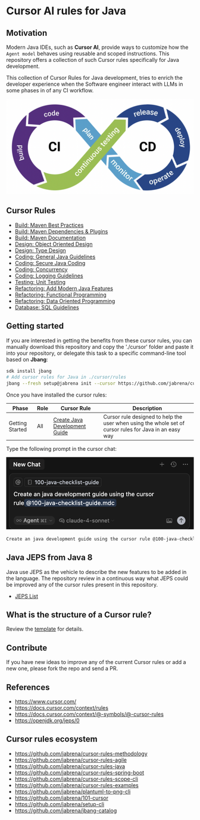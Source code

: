# Cursor AI rules for Java

## Motivation

Modern Java IDEs, such as **Cursor AI**, provide ways to customize how the `Agent model` behaves using reusable and scoped instructions. This repository offers a collection of such Cursor rules specifically for Java development.

This collection of Cursor Rules for Java development, tries to enrich the developer experience when the Software engineer interact with LLMs in some phases in of any CI workflow.

![](./docs/dev-cicd-process.png)

## Cursor Rules

- [Build: Maven Best Practices](.cursor/rules/110-java-maven-best-practices.mdc)
- [Build: Maven Dependencies & Plugins](.cursor/rules/111-java-maven-deps-and-plugins.mdc)
- [Build: Maven Documentation](.cursor/rules/112-java-maven-documentation.mdc)
- [Design: Object Oriented Design](.cursor/rules/121-java-object-oriented-design.mdc)
- [Design: Type Design](.cursor/rules/122-java-type-design.mdc)
- [Coding: General Java Guidelines](.cursor/rules/123-java-general-guidelines.mdc)
- [Coding: Secure Java Coding](.cursor/rules/124-java-secure-coding.mdc)
- [Coding: Concurrency](.cursor/rules/125-java-concurrency.mdc)
- [Coding: Logging Guidelines](.cursor/rules/126-java-logging.mdc)
- [Testing: Unit Testing](.cursor/rules/131-java-unit-testing.mdc)
- [Refactoring: Add Modern Java Features](.cursor/rules/141-java-refactoring-with-modern-features.mdc)
- [Refactoring: Functional Programming](.cursor/rules/142-java-functional-programming.mdc)
- [Refactoring: Data Oriented Programming](.cursor/rules/143-java-data-oriented-programming.mdc)
- [Database: SQL Guidelines](.cursor/rules/500-sql.mdc)

## Getting started

If you are interested in getting the benefits from these cursor rules, you can manually download this repository and copy the './cursor' folder and paste it into your repository, or delegate this task to a specific command-line tool based on **Jbang**:

```bash
sdk install jbang
# Add cursor rules for Java in ./cursor/rules
jbang --fresh setup@jabrena init --cursor https://github.com/jabrena/cursor-rules-java
```

Once you have installed the cursor rules:

| Phase | Role | Cursor Rule | Description |
|-------|------|-------------|-------------|
| Getting Started | All | [Create Java Development Guide](.cursor/rules/100-java-checklist-guide.mdc) | Cursor rule designed to help the user when using the whole set of cursor rules for Java in an easy way |

Type the following prompt in the cursor chat:

![](./docs/getting-started-prompt.png)

```bash
Create an java development guide using the cursor rule @100-java-checklist-guide
```

## Java JEPS from Java 8

Java use JEPS as the vehicle to describe the new features to be added in the language. The repository review in a continuous way what JEPS could be improved any of the cursor rules present in this repository.

- [JEPS List](./docs/All-JEPS.md)

## What is the structure of a Cursor rule?

Review the [template](./docs/000-cursor-rule-template.md) for details.

## Contribute

If you have new ideas to improve any of the current Cursor rules or add a new one, please fork the repo and send a PR.

## References

- https://www.cursor.com/
- https://docs.cursor.com/context/rules
- https://docs.cursor.com/context/@-symbols/@-cursor-rules
- https://openjdk.org/jeps/0

## Cursor rules ecosystem

- https://github.com/jabrena/cursor-rules-methodology
- https://github.com/jabrena/cursor-rules-agile
- https://github.com/jabrena/cursor-rules-java
- https://github.com/jabrena/cursor-rules-spring-boot
- https://github.com/jabrena/cursor-rules-scope-cli
- https://github.com/jabrena/cursor-rules-examples
- https://github.com/jabrena/plantuml-to-png-cli
- https://github.com/jabrena/101-cursor
- https://github.com/jabrena/setup-cli
- https://github.com/jabrena/jbang-catalog
